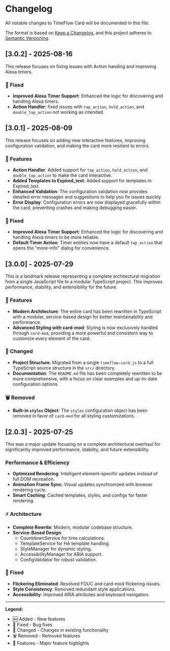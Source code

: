 # Changelog

All notable changes to TimeFlow Card will be documented in this file.

The format is based on [Keep a Changelog](https://keepachangelog.com/en/1.0.0/),
and this project adheres to [Semantic Versioning](https://semver.org/spec/v2.0.0.html).
## [3.0.2] - 2025-08-16

This release focuses on fixing issues with Action handing and improving Alexa timers.

### 🔧 Fixed

-   **Improved Alexa Timer Support**: Enhanced the logic for discovering and handling Alexa timers.
-   **Action Handler**: fixed issues with  `tap_action`, `hold_action`, and `double_tap_action` not working as intended.

## [3.0.1] - 2025-08-09

This release focuses on adding new interactive features, improving configuration validation, and making the card more resilient to errors.

### 🚀 Features

-   **Action Handler**: Added support for `tap_action`, `hold_action`, and `double_tap_action` to make the card interactive.
-   **Added Templates to Expired_text**: Added support for templates in Expired_text.
-   **Enhanced Validation**: The configuration validation now provides detailed error messages and suggestions to help you fix issues quickly.
-   **Error Display**: Configuration errors are now displayed gracefully within the card, preventing crashes and making debugging easier.

### 🔧 Fixed

-   **Improved Alexa Timer Support**: Enhanced the logic for discovering and handling Alexa timers to be more reliable.
-   **Default Timer Action**: Timer entities now have a default `tap_action` that opens the "more-info" dialog for convenience.

## [3.0.0] - 2025-07-29

This is a landmark release representing a complete architectural migration from a single JavaScript file to a modular TypeScript project. This improves performance, stability, and extensibility for the future.

### 🚀 Features

-   **Modern Architecture**: The entire card has been rewritten in TypeScript with a modular, service-based design for better maintainability and performance.
-   **Advanced Styling with card-mod**: Styling is now exclusively handled through `card-mod`, providing a more powerful and consistent way to customize every element of the card.

### 📝 Changed

-   **Project Structure**: Migrated from a single `timeflow-card.js` to a full TypeScript source structure in the `src/` directory.
-   **Documentation**: The `README.md` file has been completely rewritten to be more comprehensive, with a focus on clear examples and up-to-date configuration options.

### 🗑️ Removed

-   **Built-in `styles` Object**: The `styles` configuration object has been removed in favor of `card-mod` for all styling customizations.

## [2.0.3] - 2025-07-25

This was a major update focusing on a complete architectural overhaul for significantly improved performance, stability, and future extensibility.

### Performance & Efficiency

-   **Optimized Rendering**: Intelligent element-specific updates instead of full DOM recreation.
-   **Animation Frame Sync**: Visual updates synchronized with browser rendering cycle.
-   **Smart Caching**: Cached templates, styles, and configs for faster rendering.

### ⚡ Architecture

-   **Complete Rewrite**: Modern, modular codebase structure.
-   **Service-Based Design**:
    -   CountdownService for time calculations.
    -   TemplateService for HA template handling.
    -   StyleManager for dynamic styling.
    -   AccessibilityManager for ARIA support.
    -   ConfigValidator for robust validation.

### 🔧 Fixed

-   **Flickering Eliminated**: Resolved FOUC and card-mod flickering issues.
-   **Style Consistency**: Removed redundant style applications.
-   **Accessibility**: Improved ARIA attributes and keyboard navigation.

---

**Legend:**

-   🆕 Added - New features
-   🔧 Fixed - Bug fixes
-   📝 Changed - Changes in existing functionality
-   🗑️ Removed - Removed features
-   🚀 Features - Major feature highlights